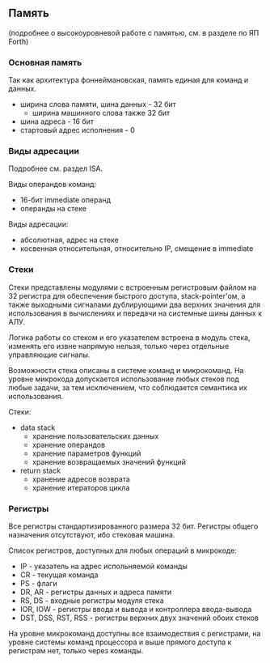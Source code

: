 ## Память

(подробнее о высокоуровневой работе с памятью, см. в разделе по ЯП Forth)

### Основная память

Так как архитектура фоннеймановская, память единая для команд и данных.

- ширина слова памяти, шина данных - 32 бит
    - ширина машинного слова также 32 бит
- шина адреса - 16 бит
- стартовый адрес исполнения - 0

### Виды адресации

Подробнее см. раздел ISA.

Виды операндов команд:

- 16-бит immediate операнд
- операнды на стеке

Виды адресации:

- абсолютная, адрес на стеке
- косвенная относительная, относительно IP, смещение в immediate

### Стеки

Стеки представлены модулями с встроенным регистровым файлом на 32 регистра
для обеспечения быстрого доступа, stack-pointer'ом,
а также выходными сигналами дублирующими два верхних значения для использования в вычислениях
и передачи на системные шины данных к АЛУ.

Логика работы со стеком и его указателем встроена в модуль стека,
изменять его извне напрямую нельзя, только через отдельные управляющие сигналы.

Возможности стека описаны в системе команд и микрокоманд.
На уровне микрокода допускается использование любых стеков под любые задачи,
за тем исключением, что соблюдается семантика их использования.

Стеки:

- data stack
    - хранение пользовательских данных
    - хранение операндов
    - хранение параметров функций
    - хранение возвращаемых значений функций
- return stack
    - хранение адресов возврата
    - хранение итераторов цикла

### Регистры

Все регистры стандартизированного размера 32 бит.
Регистры общего назначения отсутствуют, ибо стековая машина.

Список регистров, доступных для любых операций в микрокоде:

- IP - указатель на адрес испольняемой команды
- CR - текущая команда
- PS - флаги
- DR, AR - регистры данных и адреса памяти
- RS, DS - входные регистры модуля стека
- IOR, IOW - регистры ввода и вывода и контроллера ввода-вывода
- DST, DSS, RST, RSS - регистры верхних двух значений обоих стеков

На уровне микрокоманд доступны все взаимодествия с регистрами,
на уровне системы команд процессора и выше прямого доступа к регистрам нет,
только через команды.
